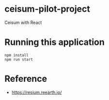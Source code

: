 # ceisum-pilot-project

Ceisum with React

# Running this application


```
npm install
npm run start

```

# Reference

- https://resium.reearth.io/

